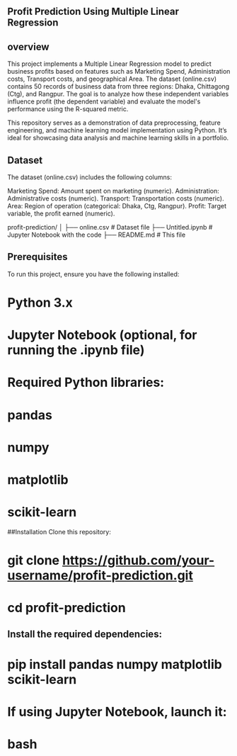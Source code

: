 ## Profit Prediction Using Multiple Linear Regression

## overview


This project implements a Multiple Linear Regression model to predict business profits based on features such as Marketing Spend, Administration costs, Transport costs, and geographical Area. The dataset (online.csv) contains 50 records of business data from three regions: Dhaka, Chittagong (Ctg), and Rangpur. The goal is to analyze how these independent variables influence profit (the dependent variable) and evaluate the model's performance using the R-squared metric.

This repository serves as a demonstration of data preprocessing, feature engineering, and machine learning model implementation using Python. It’s ideal for showcasing data analysis and machine learning skills in a portfolio.

## Dataset
The dataset (online.csv) includes the following columns:

Marketing Spend: Amount spent on marketing (numeric).
Administration: Administrative costs (numeric).
Transport: Transportation costs (numeric).
Area: Region of operation (categorical: Dhaka, Ctg, Rangpur).
Profit: Target variable, the profit earned (numeric).

profit-prediction/
│
 ├── online.csv           # Dataset file
 ├── Untitled.ipynb       # Jupyter Notebook with the code
 ├── README.md            # This file

## Prerequisites

To run this project, ensure you have the following installed:

# Python 3.x
# Jupyter Notebook (optional, for running the .ipynb file)
# Required Python libraries:
# pandas
# numpy
# matplotlib
# scikit-learn

##Installation
Clone this repository:



# git clone https://github.com/your-username/profit-prediction.git
# cd profit-prediction

## Install the required dependencies:

# pip install pandas numpy matplotlib scikit-learn
# If using Jupyter Notebook, launch it:
# bash


